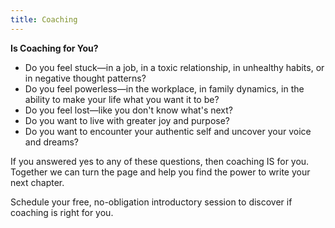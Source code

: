```yaml
---
title: Coaching
---
```

**Is Coaching for You?**

* Do you feel stuck—in a job, in a toxic relationship, in unhealthy habits, or in negative thought patterns?
* Do you feel powerless—in the workplace, in family dynamics, in the ability to make your life what you want it to be?
* Do you feel lost—like you don't know what's next?
* Do you want to live with greater joy and purpose?
* Do you want to encounter your authentic self and uncover your voice and dreams?

If you answered yes to any of these questions, then coaching IS for you. Together we can turn the page and help you find the power to write your next chapter. 

Schedule your free, no-obligation introductory session to discover if coaching is right for you.

<div style="float:right;"><featured-products id="prod_JxZxiQjWAhhMpc"></featured-products></div>